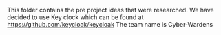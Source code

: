 This folder contains the pre project ideas that were researched.
We have decided to use Key clock which can be found at https://github.com/keycloak/keycloak
The team name is Cyber-Wardens
